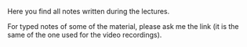 Here you find all notes written during the lectures. 

For typed notes of some of the material, please ask me the link (it is the same of the one used for the video recordings).
